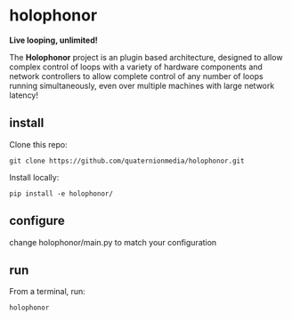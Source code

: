 # holophonor
**Live looping, unlimited!**

The **Holophonor** project is an plugin based architecture, designed to allow complex control of loops with a variety of hardware components and network controllers to allow complete control of any number of loops running simultaneously, even over multiple machines with large network latency!

## install
Clone this repo:

`git clone https://github.com/quaternionmedia/holophonor.git`

Install locally:

`pip install -e holophonor/`

## configure
change holophonor/main.py to match your configuration

## run
From a terminal, run:

`holophonor`

